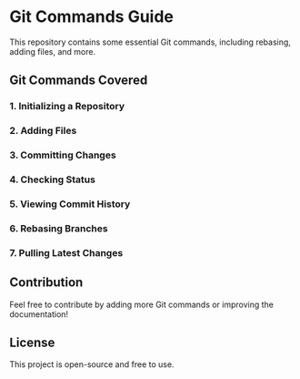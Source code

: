 # Git Commands Guide

This repository contains some essential Git commands, including rebasing, adding files, and more.

## Git Commands Covered

### 1. Initializing a Repository


### 2. Adding Files


### 3. Committing Changes


### 4. Checking Status


### 5. Viewing Commit History


### 6. Rebasing Branches



### 7. Pulling Latest Changes

## Contribution
Feel free to contribute by adding more Git commands or improving the documentation!

## License
This project is open-source and free to use.
